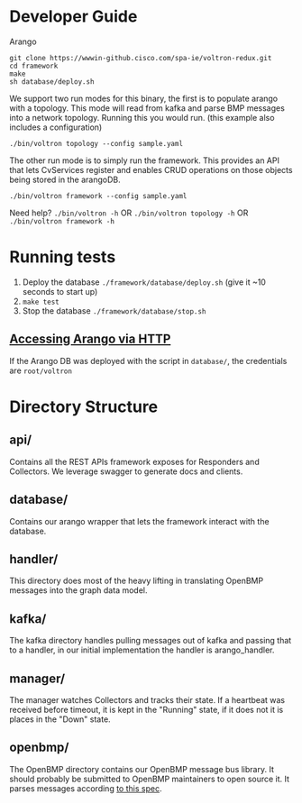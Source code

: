 # Developer Guide
Arango

```
git clone https://wwwin-github.cisco.com/spa-ie/voltron-redux.git
cd framework
make
sh database/deploy.sh
```

We support two run modes for this binary, the first is to populate arango with a
topology. This mode will read from kafka and parse BMP messages into a network topology.
Running this you would run. (this example also includes a configuration)

`./bin/voltron topology --config sample.yaml`


The other run mode is to simply run the framework. This provides an API that lets
CvServices register and enables CRUD operations on those objects being stored in the arangoDB.

`./bin/voltron framework --config sample.yaml`

Need help?
`./bin/voltron -h` OR `./bin/voltron topology -h` OR `./bin/voltron framework -h`


# Running tests
1. Deploy the database `./framework/database/deploy.sh` (give it ~10 seconds to start up)
2. `make test`
3. Stop the database `./framework/database/stop.sh`


## [Accessing Arango via HTTP](https://docs.arangodb.com/3.2/HTTP/SimpleQuery/)
If the Arango DB was deployed with the script in `database/`, the credentials are
`root/voltron`

# Directory Structure

## api/
Contains all the REST APIs framework exposes for Responders and Collectors. We
leverage swagger to generate docs and clients.

## database/
Contains our arango wrapper that lets the framework interact with the database.

## handler/
This directory does most of the heavy lifting in translating OpenBMP messages
into the graph data model.

## kafka/
The kafka directory handles pulling messages out of kafka and passing that to a
handler, in our initial implementation the handler is arango_handler.

## manager/
The manager watches Collectors and tracks their state. If a heartbeat was received
before timeout, it is kept in the "Running" state, if it does not it is places in
the "Down" state.

## openbmp/
The OpenBMP directory contains our OpenBMP message bus library. It should probably
be submitted to OpenBMP maintainers to open source it. It parses messages according [to this spec](https://github.com/OpenBMP/openbmp/blob/master/docs/MESSAGE_BUS_API.md).

